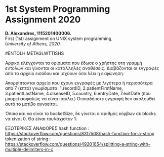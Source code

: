 # 1st System Programming Assignment 2020
**D. Alexandres, 1115201400006.**  
First (1st) assignment on UNIX system programming,  
*University of Athens, 2020.*

#ENTOLH METAGLWTTISHS

Αρχικά ελέγχονται τα ορίσματα που έδωσε ο χρήστης στη γραμμή εντολών και γίνονται οι κατάλληλες αναθέσεις.
Διαβάζονται οι εγγραφές από το αρχείο εισόδου και ισχύουν όσα λέει η εκφώνηση.

Απορρίπτονται αρχεία που έχουν εγγραφές με λιγότερα ή περισσότερα από 7 (επτά) γνωρίσματα:
1.recordID, 2.patientFirstName, 3.patientLastName, 4.diseaseID, 5.country, 6.entryDate, 7.exitDate (που μπορεί ασφαλώς να είναι παύλα.)
Οποιαδήποτε εγγραφή δεν ακολουθεί αυτό το μοτίβο αγνοείται.

Όποιο και να είναι το bucketSize, δε γίνεται ο αριθμός κόμβων σε blocks να είναι 0. Θα είναι τουλάχιστον 1.


ΕΞΩΤΕΡΙΚΕΣ ΑΝΑΦΟΡΕΣ
hash function : https://stackoverflow.com/questions/8317508/hash-function-for-a-string
tokenization of string : https://stackoverflow.com/questions/49201654/splitting-a-string-with-multiple-delimiters-in-c
